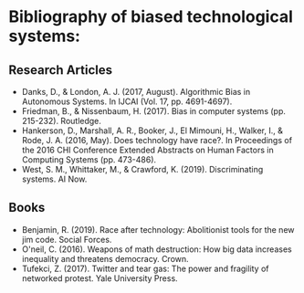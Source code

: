 
# Bibliography of biased technological systems:

## Research Articles
- Danks, D., & London, A. J. (2017, August). Algorithmic Bias in Autonomous Systems. In IJCAI (Vol. 17, pp. 4691-4697).
- Friedman, B., & Nissenbaum, H. (2017). Bias in computer systems (pp. 215-232). Routledge.
- Hankerson, D., Marshall, A. R., Booker, J., El Mimouni, H., Walker, I., & Rode, J. A. (2016, May). Does technology have race?. In Proceedings of the 2016 CHI Conference Extended Abstracts on Human Factors in Computing Systems (pp. 473-486).
-  West, S. M., Whittaker, M., & Crawford, K. (2019). Discriminating systems. AI Now.

## Books
- Benjamin, R. (2019). Race after technology: Abolitionist tools for the new jim code. Social Forces.
- O'neil, C. (2016). Weapons of math destruction: How big data increases inequality and threatens democracy. Crown.
- Tufekci, Z. (2017). Twitter and tear gas: The power and fragility of networked protest. Yale University Press.



